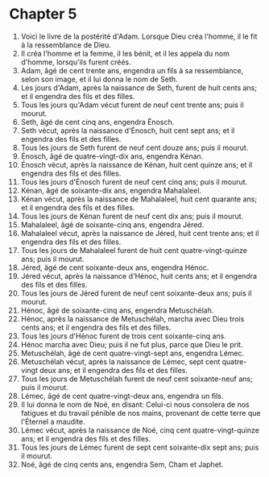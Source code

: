 # Chapter 5

1. Voici le livre de la postérité d'Adam. Lorsque Dieu créa l'homme, il le fit à la ressemblance de Dieu.
2. Il créa l'homme et la femme, il les bénit, et il les appela du nom d'homme, lorsqu'ils furent créés.
3. Adam, âgé de cent trente ans, engendra un fils à sa ressemblance, selon son image, et il lui donna le nom de Seth.
4. Les jours d'Adam, après la naissance de Seth, furent de huit cents ans; et il engendra des fils et des filles.
5. Tous les jours qu'Adam vécut furent de neuf cent trente ans; puis il mourut.
6. Seth, âgé de cent cinq ans, engendra Énosch.
7. Seth vécut, après la naissance d'Énosch, huit cent sept ans; et il engendra des fils et des filles.
8. Tous les jours de Seth furent de neuf cent douze ans; puis il mourut.
9. Énosch, âgé de quatre-vingt-dix ans, engendra Kénan.
10. Énosch vécut, après la naissance de Kénan, huit cent quinze ans; et il engendra des fils et des filles.
11. Tous les jours d'Énosch furent de neuf cent cinq ans; puis il mourut.
12. Kénan, âgé de soixante-dix ans, engendra Mahalaleel.
13. Kénan vécut, après la naissance de Mahalaleel, huit cent quarante ans; et il engendra des fils et des filles.
14. Tous les jours de Kénan furent de neuf cent dix ans; puis il mourut.
15. Mahalaleel, âgé de soixante-cinq ans, engendra Jéred.
16. Mahalaleel vécut, après la naissance de Jéred, huit cent trente ans; et il engendra des fils et des filles.
17. Tous les jours de Mahalaleel furent de huit cent quatre-vingt-quinze ans; puis il mourut.
18. Jéred, âgé de cent soixante-deux ans, engendra Hénoc.
19. Jéred vécut, après la naissance d'Hénoc, huit cents ans; et il engendra des fils et des filles.
20. Tous les jours de Jéred furent de neuf cent soixante-deux ans; puis il mourut.
21. Hénoc, âgé de soixante-cinq ans, engendra Metuschélah.
22. Hénoc, après la naissance de Metuschélah, marcha avec Dieu trois cents ans; et il engendra des fils et des filles.
23. Tous les jours d'Hénoc furent de trois cent soixante-cinq ans.
24. Hénoc marcha avec Dieu; puis il ne fut plus, parce que Dieu le prit.
25. Metuschélah, âgé de cent quatre-vingt-sept ans, engendra Lémec.
26. Metuschélah vécut, après la naissance de Lémec, sept cent quatre-vingt deux ans; et il engendra des fils et des filles.
27. Tous les jours de Metuschélah furent de neuf cent soixante-neuf ans; puis il mourut.
28. Lémec, âgé de cent quatre-vingt-deux ans, engendra un fils.
29. Il lui donna le nom de Noé, en disant: Celui-ci nous consolera de nos fatigues et du travail pénible de nos mains, provenant de cette terre que l'Éternel a maudite.
30. Lémec vécut, après la naissance de Noé, cinq cent quatre-vingt-quinze ans; et il engendra des fils et des filles.
31. Tous les jours de Lémec furent de sept cent soixante-dix sept ans; puis il mourut.
32. Noé, âgé de cinq cents ans, engendra Sem, Cham et Japhet.

